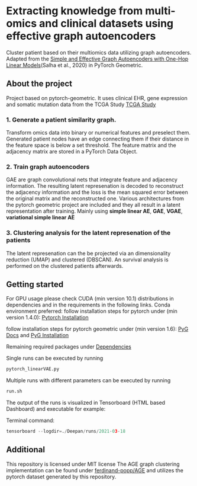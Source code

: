 # Extracting knowledge from multi-omics and clinical datasets using effective graph autoencoders
Cluster patient based on their multiomics data utilizing graph autoencoders. Adapted from the [Simple and Effective Graph Autoencoders with One-Hop Linear Models](https://arxiv.org/pdf/2001.07614v1.pdf)(Salha et al., 2020) in PyTorch Geometric.

## About the project
Project based on pytorch-geometric. It uses clinical EHR, gene expression and somatic mutation data from the TCGA Study [TCGA Study](https://www.cancer.gov/about-nci/organization/ccg/research/structural-genomics/tcga)
### 1. Generate a patient similarity graph. 
Transform omics data into binary or numerical features and preselect them. 
Generated patient nodes have an edge connecting them if their distance in the feature space is below a set threshold. The feature matrix and the adjacency matrix are stored in a PyTorch Data Object.
### 2. Train graph autoencoders 
GAE are graph convolutional nets that integrate feature and adjacency information. The resulting latent represenation is decoded to reconstruct the adjacency 
information and the loss is the mean squared error between the original matrix and the reconstructed one.
Various architectures from the pytorch geometric project are included and they all result in a latent representation after training. Mainly using **simple linear AE**, **GAE**, **VGAE**, **variational simple linear AE**
### 3. Clustering analysis for the latent represenation of the patients 
The latent represenation can the be projected via an dimensionality reduction (UMAP) and clustered (DBSCAN). An survival analysis is performed on the clustered patients afterwards.

## Getting started
For GPU usage please check CUDA (min version 10.1) distributions in dependencies and in the requirements in the following links.
Conda environment preferred:
follow installation steps for pytorch under (min version 1.4.0): [Pytorch Installation](https://pytorch.org/get-started/locally/)

follow installation steps for pytorch geometric under (min version 1.6): [PyG Docs](https://pytorch-geometric.readthedocs.io/en/latest/notes/installation.html) and [PyG Installation](https://github.com/rusty1s/pytorch_geometric/blob/master/README.md#installation)

Remaining required packages under [Dependencies](/Dependencies)


Single runs can be executed by running
```python
pytorch_linearVAE.py
```

Multiple runs with different parameters can be executed by running 
```python
run.sh 
```

The output of the runs is visualized in Tensorboard (HTML based Dashboard) and executable for example:

Terminal command:
```python
tensorboard --logdir=./Deepan/runs/2021-03-18
```

## Additional
This repository is licensed under MIT license
The AGE graph clustering implementation can be found under [ferdinand-popp/AGE](https://github.com/ferdinand-popp/AGE) and utilizes the pytorch dataset generated by this repository.
